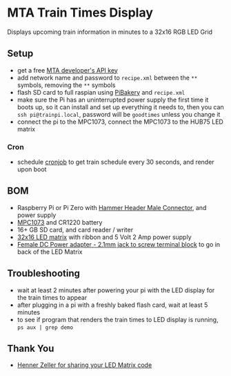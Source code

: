 # MTA Train Times Display

Displays upcoming train information in minutes to a 32x16 RGB LED Grid

## Setup
- get a free [MTA developer's API key](https://datamine.mta.info/user/register)
- add network name and password to `recipe.xml` between the `**` symbols, removing the `**` symbols
- flash SD card to full raspian using [PiBakery](http://www.pibakery.org/download.html) and `recipe.xml` 
- make sure the Pi has an uninterrupted power supply the first time it boots up, so it can install and set up everything it needs to, then you can `ssh pi@trainpi.local`, password will be `goodtimes` unless you change it
- connect the pi to the MPC1073, connect the MPC1073 to the HUB75 LED matrix

### Cron
- schedule [cronjob](https://www.raspberrypi.org/documentation/linux/usage/cron.md) to get train schedule every 30 seconds, and render upon boot

## BOM
- Raspberry Pi or Pi Zero with [Hammer Header Male Connector](https://www.adafruit.com/product/3662?gclid=CjwKCAjw_47YBRBxEiwAYuKdw5l9LOCGMq1DYlVqqCFQ7JWwCHZdirC31xi53t6ke8LuWUJVX_u75RoCaIEQAvD_BwE), and power supply
- [MPC1073](http://www.electrodragon.com/product/rgb-matrix-panel-drive-board-raspberry-pi/) and CR1220 battery
- 16+ GB SD card, and card reader / writer
- [32x16 LED matrix](https://www.adafruit.com/product/420) with ribbon and 5 Volt 2 Amp power supply
- [Female DC Power adapter - 2.1mm jack to screw terminal block](https://www.adafruit.com/product/368) to go in back of the LED Matrix

## Troubleshooting
- wait at least 2 minutes after powering your pi with the LED display for the train times to appear
- after plugging in a pi with a freshly baked flash card, wait at least 5 minutes
- to see if program that renders the train times to LED display is running, `ps aux | grep demo`

## Thank You
- [Henner Zeller for sharing your LED Matrix code](https://github.com/hzeller/rpi-rgb-led-matrix)
